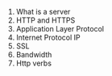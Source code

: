 1. What is a server
2. HTTP and HTTPS
3. Application Layer Protocol
4. Internet Protocol IP
5. SSL
6. Bandwidth
6. Http verbs